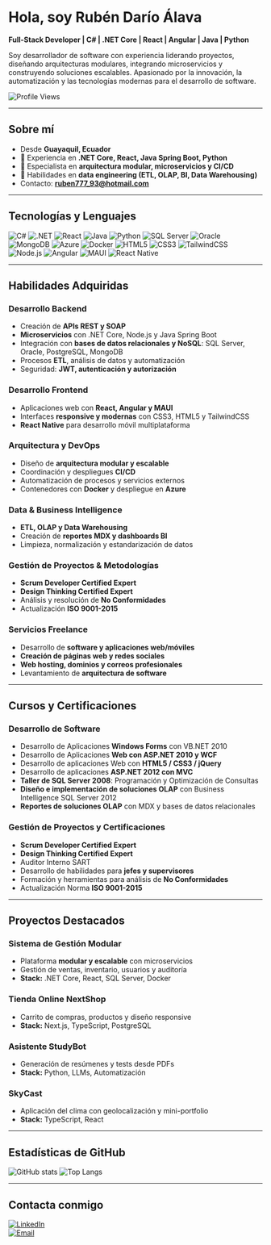 # Hola, soy Rubén Darío Álava

**Full-Stack Developer | C# | .NET Core | React | Angular | Java | Python**

Soy desarrollador de software con experiencia liderando proyectos, diseñando arquitecturas modulares, integrando microservicios y construyendo soluciones escalables. Apasionado por la innovación, la automatización y las tecnologías modernas para el desarrollo de software.

![Profile Views](https://komarev.com/ghpvc/?username=RDXXI&style=flat-square&color=blue)

---

## Sobre mí
- Desde **Guayaquil, Ecuador**  
- 🔹 Experiencia en **.NET Core, React, Java Spring Boot, Python**  
- 🔹 Especialista en **arquitectura modular, microservicios y CI/CD**  
- 🔹 Habilidades en **data engineering (ETL, OLAP, BI, Data Warehousing)**  
- Contacto: **ruben777_93@hotmail.com**  

---

## Tecnologías y Lenguajes
![C#](https://img.shields.io/badge/C%23-239120?style=for-the-badge&logo=c-sharp&logoColor=white)
![.NET](https://img.shields.io/badge/.NET-512BD4?style=for-the-badge&logo=dotnet&logoColor=white)
![React](https://img.shields.io/badge/React-20232A?style=for-the-badge&logo=react&logoColor=61DAFB)
![Java](https://img.shields.io/badge/Java-ED8B00?style=for-the-badge&logo=openjdk&logoColor=white)
![Python](https://img.shields.io/badge/Python-3776AB?style=for-the-badge&logo=python&logoColor=white)
![SQL Server](https://img.shields.io/badge/SQL%20Server-CC2927?style=for-the-badge&logo=microsoftsqlserver&logoColor=white)
![Oracle](https://img.shields.io/badge/Oracle-F80000?style=for-the-badge&logo=oracle&logoColor=white)
![MongoDB](https://img.shields.io/badge/MongoDB-47A248?style=for-the-badge&logo=mongodb&logoColor=white)
![Azure](https://img.shields.io/badge/Azure-0078D4?style=for-the-badge&logo=microsoftazure&logoColor=white)
![Docker](https://img.shields.io/badge/Docker-2496ED?style=for-the-badge&logo=docker&logoColor=white)
![HTML5](https://img.shields.io/badge/HTML5-E34F26?style=for-the-badge&logo=html5&logoColor=white)
![CSS3](https://img.shields.io/badge/CSS3-1572B6?style=for-the-badge&logo=css3&logoColor=white)
![TailwindCSS](https://img.shields.io/badge/TailwindCSS-06B6D4?style=for-the-badge&logo=tailwind-css&logoColor=white)
![Node.js](https://img.shields.io/badge/Node.js-339933?style=for-the-badge&logo=node.js&logoColor=white)
![Angular](https://img.shields.io/badge/Angular-DD0031?style=for-the-badge&logo=angular&logoColor=white)
![MAUI](https://img.shields.io/badge/.NET%20MAUI-512BD4?style=for-the-badge&logo=dotnet&logoColor=white)
![React Native](https://img.shields.io/badge/React%20Native-20232A?style=for-the-badge&logo=react&logoColor=61DAFB)

---

## Habilidades Adquiridas

### Desarrollo Backend
- Creación de **APIs REST y SOAP**  
- **Microservicios** con .NET Core, Node.js y Java Spring Boot  
- Integración con **bases de datos relacionales y NoSQL**: SQL Server, Oracle, PostgreSQL, MongoDB  
- Procesos **ETL**, análisis de datos y automatización  
- Seguridad: **JWT, autenticación y autorización**  

### Desarrollo Frontend
- Aplicaciones web con **React, Angular y MAUI**  
- Interfaces **responsive y modernas** con CSS3, HTML5 y TailwindCSS  
- **React Native** para desarrollo móvil multiplataforma  

### Arquitectura y DevOps
- Diseño de **arquitectura modular y escalable**  
- Coordinación y despliegues **CI/CD**  
- Automatización de procesos y servicios externos  
- Contenedores con **Docker** y despliegue en **Azure**  

### Data & Business Intelligence
- **ETL, OLAP y Data Warehousing**  
- Creación de **reportes MDX y dashboards BI**  
- Limpieza, normalización y estandarización de datos  

### Gestión de Proyectos & Metodologías
- **Scrum Developer Certified Expert**  
- **Design Thinking Certified Expert**  
- Análisis y resolución de **No Conformidades**  
- Actualización **ISO 9001-2015**  

### Servicios Freelance
- Desarrollo de **software y aplicaciones web/móviles**  
- **Creación de páginas web y redes sociales**  
- **Web hosting, dominios y correos profesionales**  
- Levantamiento de **arquitectura de software**  

---

## Cursos y Certificaciones

### Desarrollo de Software
- Desarrollo de Aplicaciones **Windows Forms** con VB.NET 2010  
- Desarrollo de Aplicaciones **Web con ASP.NET 2010 y WCF**  
- Desarrollo de aplicaciones Web con **HTML5 / CSS3 / jQuery**  
- Desarrollo de aplicaciones **ASP.NET 2012 con MVC**  
- **Taller de SQL Server 2008**: Programación y Optimización de Consultas  
- **Diseño e implementación de soluciones OLAP** con Business Intelligence SQL Server 2012  
- **Reportes de soluciones OLAP** con MDX y bases de datos relacionales  

### Gestión de Proyectos y Certificaciones
- **Scrum Developer Certified Expert**  
- **Design Thinking Certified Expert**  
- Auditor Interno SART  
- Desarrollo de habilidades para **jefes y supervisores**  
- Formación y herramientas para análisis de **No Conformidades**  
- Actualización Norma **ISO 9001-2015**  

---

## Proyectos Destacados

### Sistema de Gestión Modular
- Plataforma **modular y escalable** con microservicios  
- Gestión de ventas, inventario, usuarios y auditoría  
- **Stack:** .NET Core, React, SQL Server, Docker  

### Tienda Online NextShop
- Carrito de compras, productos y diseño responsive  
- **Stack:** Next.js, TypeScript, PostgreSQL  

### Asistente StudyBot
- Generación de resúmenes y tests desde PDFs  
- **Stack:** Python, LLMs, Automatización  

### SkyCast
- Aplicación del clima con geolocalización y mini-portfolio  
- **Stack:** TypeScript, React  

---

## Estadísticas de GitHub
![GitHub stats](https://github-readme-stats.vercel.app/api?username=RDXXI&show_icons=true&theme=radical)
![Top Langs](https://github-readme-stats.vercel.app/api/top-langs/?username=RDXXI&layout=compact&theme=radical)

---

## Contacta conmigo
[![LinkedIn](https://img.shields.io/badge/LinkedIn-0A66C2?style=for-the-badge&logo=linkedin&logoColor=white)](https://www.linkedin.com/in/rub%C3%A9n-dar%C3%ADo-alava-0699a596/)  
[![Email](https://img.shields.io/badge/Email-0078D4?style=for-the-badge&logo=gmail&logoColor=white)](mailto:ruben777_93@hotmail.com)

